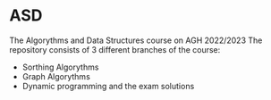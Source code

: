 # ASD

The Algorythms and Data Structures course on AGH 2022/2023
The repository consists of 3 different branches of the course:
- Sorthing Algorythms
- Graph Algorythms
- Dynamic programming
and the exam solutions
